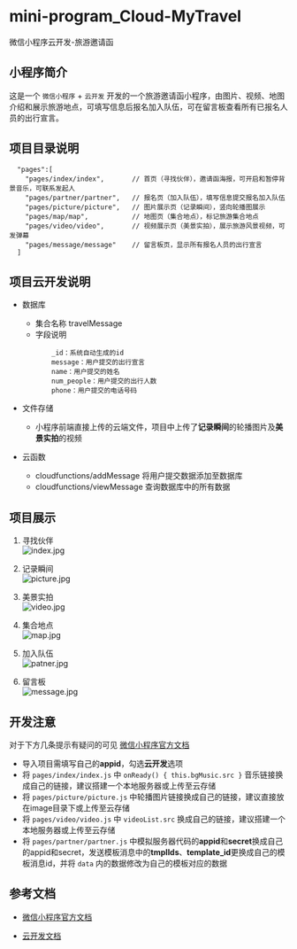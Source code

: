 # mini-program_Cloud-MyTravel
微信小程序云开发-旅游邀请函

## 小程序简介
这是一个 `微信小程序` + `云开发` 开发的一个旅游邀请函小程序，由图片、视频、地图介绍和展示旅游地点，可填写信息后报名加入队伍，可在留言板查看所有已报名人员的出行宣言。

## 项目目录说明
```
  "pages":[
    "pages/index/index",       // 首页（寻找伙伴），邀请函海报，可开启和暂停背景音乐，可联系发起人
    "pages/partner/partner",   // 报名页（加入队伍），填写信息提交报名加入队伍
    "pages/picture/picture",   // 图片展示页（记录瞬间），竖向轮播图展示
    "pages/map/map",           // 地图页（集合地点），标记旅游集合地点
    "pages/video/video",       // 视频展示页（美景实拍），展示旅游风景视频，可发弹幕
    "pages/message/message"    // 留言板页，显示所有报名人员的出行宣言
  ]
```

## 项目云开发说明
- 数据库  
    - 集合名称 travelMessage  
    - 字段说明  
        ```
            _id：系统自动生成的id
            message：用户提交的出行宣言
            name：用户提交的姓名
            num_people：用户提交的出行人数
            phone：用户提交的电话号码
        ```  

- 文件存储  
    - 小程序前端直接上传的云端文件，项目中上传了**记录瞬间**的轮播图片及**美景实拍**的视频  

- 云函数
    - cloudfunctions/addMessage  将用户提交数据添加至数据库
    - cloudfunctions/viewMessage  查询数据库中的所有数据  

##  项目展示
1. 寻找伙伴  
    ![index.jpg](https://z4a.net/images/2020/06/12/index.jpg)

2. 记录瞬间  
    ![picture.jpg](https://z4a.net/images/2020/06/12/picture.jpg)

3. 美景实拍  
    ![video.jpg](https://z4a.net/images/2020/06/12/video.jpg)

4. 集合地点  
    ![map.jpg](https://z4a.net/images/2020/06/12/map.jpg)

5. 加入队伍  
    ![patner.jpg](https://z4a.net/images/2020/06/12/patner.jpg)

6. 留言板  
    ![message.jpg](https://z4a.net/images/2020/06/12/message.jpg)


## 开发注意
对于下方几条提示有疑问的可见 [微信小程序官方文档](https://developers.weixin.qq.com/miniprogram/dev/framework/)  

- 导入项目需填写自己的**appid**，勾选**云开发**选项
- 将 `pages/index/index.js` 中 `onReady() { this.bgMusic.src }` 音乐链接换成自己的链接，建议搭建一个本地服务器或上传至云存储
- 将 `pages/picture/picture.js` 中轮播图片链接换成自己的链接，建议直接放在image目录下或上传至云存储
- 将 `pages/video/video.js` 中 `videoList.src` 换成自己的链接，建议搭建一个本地服务器或上传至云存储
- 将 `pages/partner/partner.js` 中模拟服务器代码的**appid**和**secret**换成自己的appid和secret，发送模板消息中的**tmplIds**、**template_id**更换成自己的模板消息id，并将 `data` 内的数据修改为自己的模板对应的数据


## 参考文档  

- [微信小程序官方文档](https://developers.weixin.qq.com/miniprogram/dev/framework/)  

- [云开发文档](https://developers.weixin.qq.com/miniprogram/dev/wxcloud/basis/getting-started.html)

